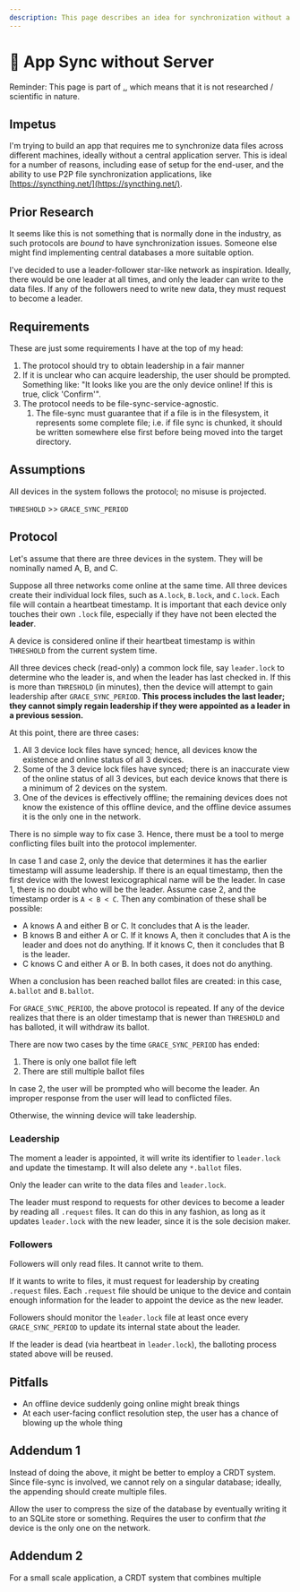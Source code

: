 ```yaml
---
description: This page describes an idea for synchronization without a server.
---
```


# 🔀 App Sync without Server

Reminder: This page is part of [.](./ "mention"), which means that it is not researched / scientific in nature.

## Impetus

I'm trying to build an app that requires me to synchronize data files across different machines, ideally without a central application server. This is ideal for a number of reasons, including ease of setup for the end-user, and the ability to use P2P file synchronization applications, like [https://syncthing.net/](https://syncthing.net/).

## Prior Research

It seems like this is not something that is normally done in the industry, as such protocols are _bound_ to have synchronization issues. Someone else might find implementing central databases a more suitable option.

I've decided to use a leader-follower star-like network as inspiration. Ideally, there would be one leader at all times, and only the leader can write to the data files. If any of the followers need to write new data, they must request to become a leader.

## Requirements

These are just some requirements I have at the top of my head:

1. The protocol should try to obtain leadership in a fair manner
2. If it is unclear who can acquire leadership, the user should be prompted. Something like: "It looks like you are the only device online! If this is true, click 'Confirm'".
3. The protocol needs to be file-sync-service-agnostic.
   1. The file-sync must guarantee that if a file is in the filesystem, it represents some complete file; i.e. if file sync is chunked, it should be written somewhere else first before being moved into the target directory.

## Assumptions

All devices in the system follows the protocol; no misuse is projected.

`THRESHOLD` >> `GRACE_SYNC_PERIOD`

## Protocol

Let's assume that there are three devices in the system. They will be nominally named A, B, and C.

Suppose all three networks come online at the same time. All three devices create their individual lock files, such as `A.lock`, `B.lock`, and `C.lock`. Each file will contain a heartbeat timestamp. It is important that each device only touches their own `.lock` file, especially if they have not been elected the **leader**.

A device is considered online if their heartbeat timestamp is within `THRESHOLD` from the current system time.

All three devices check (read-only) a common lock file, say `leader.lock` to determine who the leader is, and when the leader has last checked in. If this is more than `THRESHOLD` (in minutes), then the device will attempt to gain leadership after `GRACE_SYNC_PERIOD`. **This process includes the last leader; they cannot simply regain leadership if they were appointed as a leader in a previous session.**

At this point, there are three cases:

1. All 3 device lock files have synced; hence, all devices know the existence and online status of all 3 devices.
2. Some of the 3 device lock files have synced; there is an inaccurate view of the online status of all 3 devices, but each device knows that there is a minimum of 2 devices on the system.
3. One of the devices is effectively offline; the remaining devices does not know the existence of this offline device, and the offline device assumes it is the only one in the network.

There is no simple way to fix case 3. Hence, there must be a tool to merge conflicting files built into the protocol implementer.

In case 1 and case 2, only the device that determines it has the earlier timestamp will assume leadership. If there is an equal timestamp, then the first device with the lowest lexicographical name will be the leader. In case 1, there is no doubt who will be the leader. Assume case 2, and the timestamp order is `A < B < C`. Then any combination of these shall be possible:

* A knows A and either B or C. It concludes that A is the leader.
* B knows B and either A or C. If it knows A, then it concludes that A is the leader and does not do anything. If it knows C, then it concludes that B is the leader.
* C knows C and either A or B. In both cases, it does not do anything.

When a conclusion has been reached ballot files are created: in this case, `A.ballot` and `B.ballot`.

For `GRACE_SYNC_PERIOD`, the above protocol is repeated. If any of the device realizes that there is an older timestamp that is newer than `THRESHOLD` and has balloted, it will withdraw its ballot.

There are now two cases by the time `GRACE_SYNC_PERIOD` has ended:

1. There is only one ballot file left
2. There are still multiple ballot files

In case 2, the user will be prompted who will become the leader. An improper response from the user will lead to conflicted files.

Otherwise, the winning device will take leadership.

### Leadership

The moment a leader is appointed, it will write its identifier to `leader.lock` and update the timestamp. It will also delete any `*.ballot` files.

Only the leader can write to the data files and `leader.lock`.&#x20;

The leader must respond to requests for other devices to become a leader by reading all `.request` files. It can do this in any fashion, as long as it updates `leader.lock` with the new leader, since it is the sole decision maker.

### Followers

Followers will only read files. It cannot write to them.

If it wants to write to files, it must request for leadership by creating `.request` files. Each `.request` file should be unique to the device and contain enough information for the leader to appoint the device as the new leader.

Followers should monitor the `leader.lock` file at least once every `GRACE_SYNC_PERIOD` to update its internal state about the leader.

If the leader is dead (via heartbeat in `leader.lock`), the balloting process stated above will be reused.

## Pitfalls

* An offline device suddenly going online might break things
* At each user-facing conflict resolution step, the user has a chance of blowing up the whole thing

## Addendum 1

Instead of doing the above, it might be better to employ a CRDT system. Since file-sync is involved, we cannot rely on a singular database; ideally, the appending should create multiple files.

Allow the user to compress the size of the database by eventually writing it to an SQLite store or something. Requires the user to confirm that _the_ device is the only one on the network.

## Addendum 2

For a small scale application, a CRDT system that combines multiple&#x20;
